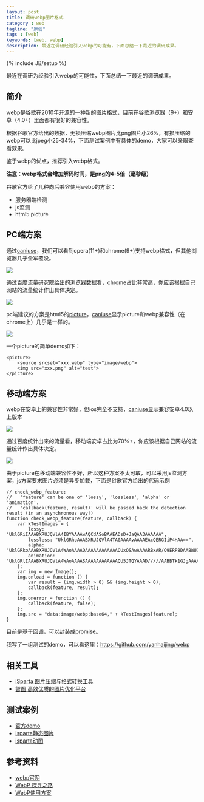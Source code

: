 ```yaml
---
layout: post
title: 调研webp图片格式
category : web
tagline: "原创"
tags : [web]
keywords: [web, webp]
description: 最近在调研经验引入webp的可能有，下面总结一下最近的调研成果。
---
```

{% include JB/setup %}

最近在调研为经验引入webp的可能性，下面总结一下最近的调研成果。

## 简介
webp是谷歌在2010年开源的一种新的图片格式，目前在谷歌浏览器（9+）和安卓（4.0+）里面都有很好的兼容性。
 
根据谷歌官方给出的数据，无损压缩webp图片比png图片小26%，有损压缩的webp可以比jpeg小25-34%，下面测试案例中有具体的demo，大家可以亲眼查看效果。
 
鉴于webp的优点，推荐引入webp格式。
 
**注意：webp格式会增加解码时间，是png的4-5倍（毫秒级）**
 
谷歌官方给了几种向后兼容使用webp的方案：
 
- 服务器端检测
- js监测
- html5 picture
 
## PC端方案
通过[caniuse](http://caniuse.com/#search=webp)，我们可以看到opera(11+)和chrome(9+)支持webp格式，但其他浏览器几乎全军覆没。
 
![]({{BLOG_IMG}}443.png)
 
通过百度流量研究院给出的[浏览器数据](http://tongji.baidu.com/data/browser)看，chrome占比非常高，你应该根据自己网站的流量统计作出具体决定。

![]({{BLOG_IMG}}445.png)

pc端建议的方案是html5的[picture](https://developer.mozilla.org/zh-CN/docs/Web/HTML/Element/picture)，[caniuse](http://caniuse.com/#search=picture)显示picture和webp兼容性（在chrome上）几乎是一样的。
 
![]({{BLOG_IMG}}444.png)

一个picture的简单demo如下：
 
    <picture>
        <source srcset="xxx.webp" type="image/webp">
        <img src="xxx.png" alt="test">
    </picture>
 
## 移动端方案
webp在安卓上的兼容性非常好，但ios完全不支持，[caniuse](http://caniuse.com/#search=webp)显示兼容安卓4.0以上版本
 
![]({{BLOG_IMG}}446.png)

通过百度统计出来的流量看，移动端安卓占比为70%+，你应该根据自己网站的流量统计作出具体决定。

![]({{BLOG_IMG}}447.png)

由于picture在移动端兼容性不好，所以这种方案不太可取，可以采用js监测方案，js方案要求图片必须是异步加载，下面是谷歌官方给出的代码示例
 
    // check_webp_feature:
    //   'feature' can be one of 'lossy', 'lossless', 'alpha' or 'animation'.
    //   'callback(feature, result)' will be passed back the detection result (in an asynchronous way!)
    function check_webp_feature(feature, callback) {
        var kTestImages = {
            lossy: "UklGRiIAAABXRUJQVlA4IBYAAAAwAQCdASoBAAEADsD+JaQAA3AAAAAA",
            lossless: "UklGRhoAAABXRUJQVlA4TA0AAAAvAAAAEAcQERGIiP4HAA==",
            alpha: "UklGRkoAAABXRUJQVlA4WAoAAAAQAAAAAAAAAAAAQUxQSAwAAAARBxAR/Q9ERP8DAABWUDggGAAAABQBAJ0BKgEAAQAAAP4AAA3AAP7mtQAAAA==",
            animation: "UklGRlIAAABXRUJQVlA4WAoAAAASAAAAAAAAAAAAQU5JTQYAAAD/////AABBTk1GJgAAAAAAAAAAAAAAAAAAAGQAAABWUDhMDQAAAC8AAAAQBxAREYiI/gcA"
        };
        var img = new Image();
        img.onload = function () {
            var result = (img.width > 0) && (img.height > 0);
            callback(feature, result);
        };
        img.onerror = function () {
            callback(feature, false);
        };
        img.src = "data:image/webp;base64," + kTestImages[feature];
    }
 
目前是基于回调，可以封装成promise。

我写了一组测试的demo，可以看这里：https://github.com/yanhaijing/webp

## 相关工具
- [iSparta 图片压缩与格式转换工具](https://isparta.github.io/)
- [智图 高效优质的图片优化平台](http://zhitu.isux.us/)

## 测试案例
- [官方demo](https://developers.google.com/speed/webp/gallery)
- [isparta静态图片](https://isparta.github.io/compare-webp/index.html#12345)
- [isparta动图](https://isparta.github.io/compare-webp/index_a.html#12)

## 参考资料
- [webp官网](https://developers.google.com/speed/webp/)
- [WebP 探寻之路](https://isux.tencent.com/introduction-of-webp.html)
- [WebP使用方案](http://zhitu.isux.us/index.php/preview/webp)   
